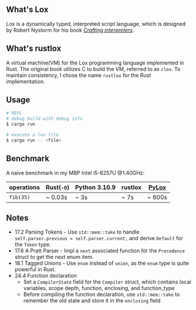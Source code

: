 ## What's Lox

Lox is a dynamically typed, interpreted script language, which is designed by Robert Nystorm for his book [*Crafting interpreters*](https://craftinginterpreters.com/).

## What's rustlox

A virtual machine(VM) for the Lox programming language implemented in Rust. The original book utilizes C to build the VM, referred to as `clox`. To maintain consistency, I chose the name `rustlox` for the Rust implementation.

## Usage
```sh
# REPL
# debug build with debug info
$ cargo run

# execute a lox file
$ cargo run -- <file>
```

## Benchmark
A naive benchmark in my MBP Intel i5-8257U @1.40GHz:

| operations | Rust(`-O`)    | Python 3.10.9 | rustlox | [PyLox](https://github.com/MartinLwx/pylox) |
| ---------- | ------------- | ------------- | ------- | ------------------------------------------- |
| `fib(35)`  | ~ 0.03s       | ~ 3s          | ~ 7s    | ~ 600s                                      |


## Notes
- 17.2 Parsing Tokens - Use `std::mem::take` to handle `self.parser.previous = self.parser.current;` and derive `Default` for the `Token` type.
- 17.6 A Pratt Parser - Impl a `next` associated function for the `Precedence` struct to get the next enum item.
- 18.1 Tagged Unions  - Use `enum` instead of `union`, as the `enum` type is quite powerful in Rust.
- 24.4 Function declaration
    - Set a `CompilerState` field for the `Compiler` struct, which contains local variables, scope depth, function, enclosing, and function_type
    - Before compiling the function declaration, use `std::mem::take` to remember the old state and store it in the `enclosing` field
